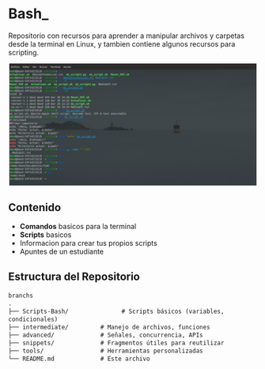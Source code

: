 # Bash_
Repositorio con recursos para aprender a manipular archivos y carpetas desde la terminal en Linux, y tambien contiene algunos recursos para scripting.

<div align="center">
   <img src="Terminal2.jpg" alt="Terminal" width="500"/>
</div>

##  Contenido

-  **Comandos** basicos para la terminal
-  **Scripts** basicos
-  Informacion para crear tus propios scripts
-  Apuntes de un estudiante

##  Estructura del Repositorio

```main
branchs
.
├── Scripts-Bash/               # Scripts básicos (variables, condicionales)
├── intermediate/         # Manejo de archivos, funciones
├── advanced/             # Señales, concurrencia, APIs
├── snippets/             # Fragmentos útiles para reutilizar
├── tools/                # Herramientas personalizadas
└── README.md             # Este archivo
